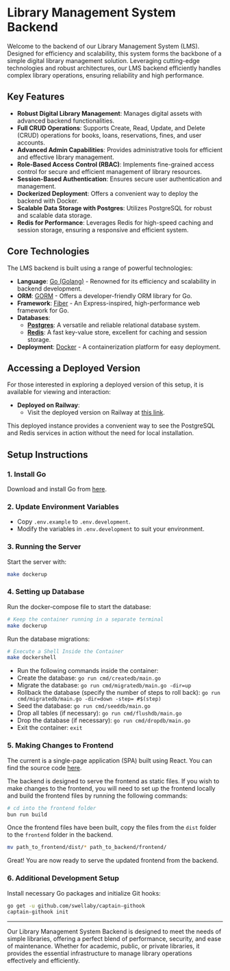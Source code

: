# Library Management System Backend

Welcome to the backend of our Library Management System (LMS). Designed for efficiency and scalability, this system forms the backbone of a simple digital library management solution. Leveraging cutting-edge technologies and robust architectures, our LMS backend efficiently handles complex library operations, ensuring reliability and high performance.

## Key Features

- **Robust Digital Library Management**: Manages digital assets with advanced backend functionalities.
- **Full CRUD Operations**: Supports Create, Read, Update, and Delete (CRUD) operations for books, loans, reservations, fines, and user accounts.
- **Advanced Admin Capabilities**: Provides administrative tools for efficient and effective library management.
- **Role-Based Access Control (RBAC)**: Implements fine-grained access control for secure and efficient management of library resources.
- **Session-Based Authentication**: Ensures secure user authentication and management.
- **Dockerized Deployment**: Offers a convenient way to deploy the backend with Docker.
- **Scalable Data Storage with Postgres**: Utilizes PostgreSQL for robust and scalable data storage.
- **Redis for Performance**: Leverages Redis for high-speed caching and session storage, ensuring a responsive and efficient system.

## Core Technologies

The LMS backend is built using a range of powerful technologies:

- **Language**: [Go (Golang)](https://go.dev/doc/install) - Renowned for its efficiency and scalability in backend development.
- **ORM**: [GORM](https://gorm.io/index.html) - Offers a developer-friendly ORM library for Go.
- **Framework**: [Fiber](https://docs.gofiber.io/) - An Express-inspired, high-performance web framework for Go.
- **Databases**:
  - [**Postgres**](https://www.postgresql.org/): A versatile and reliable relational database system.
  - [**Redis**](https://redis.io/): A fast key-value store, excellent for caching and session storage.
- **Deployment**: [Docker](https://www.docker.com/) - A containerization platform for easy deployment.

## Accessing a Deployed Version

For those interested in exploring a deployed version of this setup, it is available for viewing and interaction:

- **Deployed on Railway**:
  - Visit the deployed version on Railway at [this link](https://railway.app/project/d296ea6f-2941-4176-8b32-ef7e210cf56a).

This deployed instance provides a convenient way to see the PostgreSQL and Redis services in action without the need for local installation.

## Setup Instructions

### 1. Install Go

Download and install Go from [here](https://go.dev/doc/install).

### 2. Update Environment Variables

- Copy `.env.example` to `.env.development`.
- Modify the variables in `.env.development` to suit your environment.

### 3. Running the Server

Start the server with:

```bash
make dockerup
```

### 4. Setting up Database

Run the docker-compose file to start the database:

```bash
# Keep the container running in a separate terminal
make dockerup
```

Run the database migrations:

```bash
# Execute a Shell Inside the Container
make dockershell
```

- Run the following commands inside the container:
- Create the database: `go run cmd/createdb/main.go`
- Migrate the database: `go run cmd/migratedb/main.go -dir=up`
- Rollback the database (specify the number of steps to roll back): `go run cmd/migratedb/main.go -dir=down -step= #$(step)`
- Seed the database: `go run cmd/seeddb/main.go`
- Drop all tables (if necessary): `go run cmd/flushdb/main.go`
- Drop the database (if necessary): `go run cmd/dropdb/main.go`
- Exit the container: `exit`

### 5. Making Changes to Frontend

The current is a single-page application (SPA) built using React. You can find the source code [here](https://github.com/ForAeons/lms-frontend-v2).

The backend is designed to serve the frontend as static files. If you wish to make changes to the frontend, you will need to set up the frontend locally and build the frontend files by running the following commands:

```bash
# cd into the frontend folder
bun run build
```

Once the frontend files have been built, copy the files from the `dist` folder to the `frontend` folder in the backend.

```bash
mv path_to_frontend/dist/* path_to_backend/frontend/
```

Great! You are now ready to serve the updated frontend from the backend.

### 6. Additional Development Setup

Install necessary Go packages and initialize Git hooks:

```bash
go get -u github.com/swellaby/captain-githook
captain-githook init
```

---

Our Library Management System Backend is designed to meet the needs of simple libraries, offering a perfect blend of performance, security, and ease of maintenance. Whether for academic, public, or private libraries, it provides the essential infrastructure to manage library operations effectively and efficiently.
